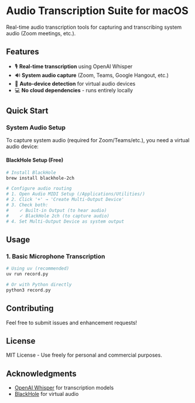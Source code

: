 # Audio Transcription Suite for macOS

Real-time audio transcription tools for capturing and transcribing system audio (Zoom meetings, etc.).

## Features

- 🎙️ **Real-time transcription** using OpenAI Whisper
- 🔊 **System audio capture** (Zoom, Teams, Google Hangout, etc.)
- 🚀 **Auto-device detection** for virtual audio devices
- 💻 **No cloud dependencies** - runs entirely locally

## Quick Start

### System Audio Setup

To capture system audio (required for Zoom/Teams/etc.), you need a virtual audio device:

#### BlackHole Setup (Free)

```bash
# Install BlackHole
brew install blackhole-2ch

# Configure audio routing
# 1. Open Audio MIDI Setup (/Applications/Utilities/)
# 2. Click '+' → 'Create Multi-Output Device'
# 3. Check both:
#    ✓ Built-in Output (to hear audio)
#    ✓ BlackHole 2ch (to capture audio)
# 4. Set Multi-Output Device as system output
```

## Usage

### 1. Basic Microphone Transcription

```bash
# Using uv (recommended)
uv run record.py

# Or with Python directly
python3 record.py
```

## Contributing

Feel free to submit issues and enhancement requests!

## License

MIT License - Use freely for personal and commercial purposes.

## Acknowledgments

- [OpenAI Whisper](https://github.com/openai/whisper) for transcription models
- [BlackHole](https://github.com/ExistentialAudio/BlackHole) for virtual audio